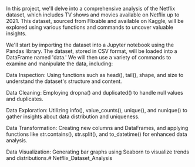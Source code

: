 In this project, we'll delve into a comprehensive analysis of the Netflix dataset, which includes TV shows and movies available on Netflix up to 2021. This dataset, sourced from Flixable and available on Kaggle, will be explored using various functions and commands to uncover valuable insights.

We'll start by importing the dataset into a Jupyter notebook using the Pandas library. The dataset, stored in CSV format, will be loaded into a DataFrame named 'data.' We will then use a variety of commands to examine and manipulate the data, including:

Data Inspection: Using functions such as head(), tail(), shape, and size to understand the dataset's structure and content.

Data Cleaning: Employing dropna() and duplicated() to handle null values and duplicates.

Data Exploration: Utilizing info(), value_counts(), unique(), and nunique() to gather insights about data distribution and uniqueness.

Data Transformation: Creating new columns and DataFrames, and applying functions like str.contains(), str.split(), and to_datetime() for enhanced data analysis.

Data Visualization: Generating bar graphs using Seaborn to visualize trends and distributions.# Netflix_Dataset_Analysis
